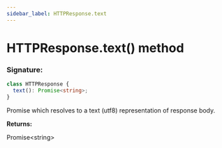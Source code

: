 ```yaml
---
sidebar_label: HTTPResponse.text
---
```


# HTTPResponse.text() method

### Signature:

```typescript
class HTTPResponse {
  text(): Promise<string>;
}
```

Promise which resolves to a text (utf8) representation of response body.

**Returns:**

Promise&lt;string&gt;
